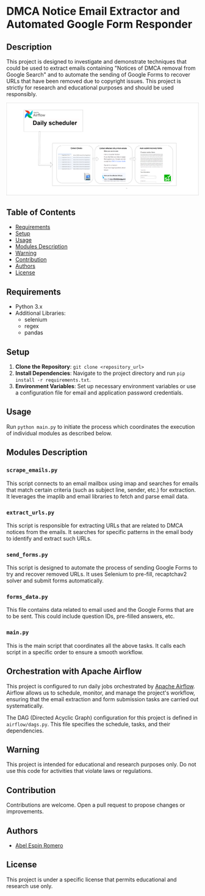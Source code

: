 # DMCA Notice Email Extractor and Automated Google Form Responder

## Description

This project is designed to investigate and demonstrate techniques that could be used to extract emails containing "Notices of DMCA removal from Google Search" and to automate the sending of Google Forms to recover URLs that have been removed due to copyright issues. This project is strictly for research and educational purposes and should be used responsibly.

![Diagrama](https://github.com/abelespinromero/dmca-auto-submitter/blob/main/diagrams/esquema.png)




## Table of Contents

- [Requirements](#requirements)
- [Setup](#setup)
- [Usage](#usage)
- [Modules Description](#modules-description)
- [Warning](#warning)
- [Contribution](#contribution)
- [Authors](#authors)
- [License](#license)

## Requirements

- Python 3.x
- Additional Libraries:
  - selenium
  - regex
  - pandas

## Setup

1. **Clone the Repository**: `git clone <repository_url>`
2. **Install Dependencies**: Navigate to the project directory and run `pip install -r requirements.txt`.
3. **Environment Variables**: Set up necessary environment variables or use a configuration file for email and application password credentials.

## Usage

Run `python main.py` to initiate the process which coordinates the execution of individual modules as described below.

## Modules Description

### `scrape_emails.py`
This script connects to an email mailbox using imap and searches for emails that match certain criteria (such as subject line, sender, etc.) for extraction. It leverages the imaplib and email libraries to fetch and parse email data.

### `extract_urls.py`
This script is responsible for extracting URLs that are related to DMCA notices from the emails. It searches for specific patterns in the email body to identify and extract such URLs.

### `send_forms.py`
This script is designed to automate the process of sending Google Forms to try and recover removed URLs. It uses Selenium to pre-fill, recaptchav2 solver and submit forms automatically.

### `forms_data.py`
This file contains data related to email used and the Google Forms that are to be sent. This could include question IDs, pre-filled answers, etc.

### `main.py`
This is the main script that coordinates all the above tasks. It calls each script in a specific order to ensure a smooth workflow.

## Orchestration with Apache Airflow

This project is configured to run daily jobs orchestrated by [Apache Airflow](https://airflow.apache.org/). Airflow allows us to schedule, monitor, and manage the project's workflow, ensuring that the email extraction and form submission tasks are carried out systematically.

The DAG (Directed Acyclic Graph) configuration for this project is defined in `airflow/dags.py`. This file specifies the schedule, tasks, and their dependencies.

## Warning

This project is intended for educational and research purposes only. Do not use this code for activities that violate laws or regulations.

## Contribution

Contributions are welcome. Open a pull request to propose changes or improvements.

## Authors

- [Abel Espin Romero](mailto:abel.espin.romero@gmail.com)

## License

This project is under a specific license that permits educational and research use only.
